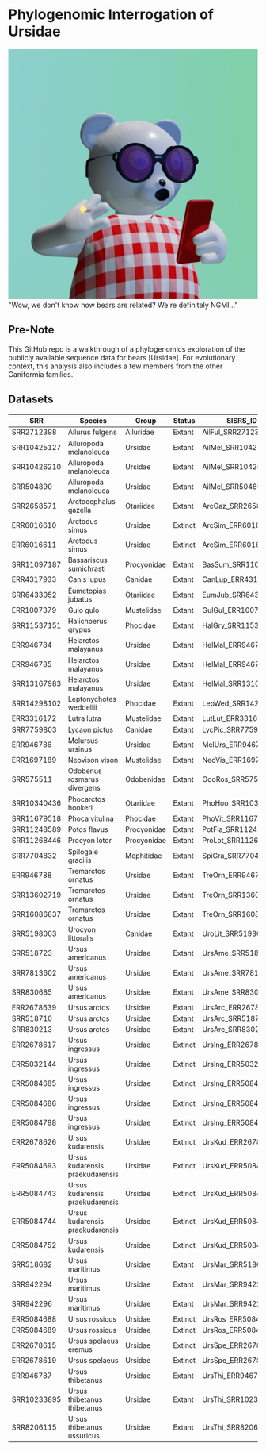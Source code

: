 # Phylogenomic Interrogation of Ursidae

![NGMI_Panda](Images/Surprised.png)
"Wow, we don't know how bears are related? We're definitely NGMI..."

## Pre-Note
This GitHub repo is a walkthrough of a phylogenomics exploration of the publicly available sequence data for bears [Ursidae]. For evolutionary context, this analysis also includes a few members from the other Caniformia families.

## Datasets
| SRR         | Species                         | Group       | Status  | SISRS_ID           | Raw_Bases       | Trim_Bases      | Percent_Surviving |
|-------------|---------------------------------|-------------|---------|--------------------|-----------------|-----------------|-------------------|
| SRR2712398  | Ailurus fulgens                 | Ailuridae   | Extant  | AilFul_SRR2712398  | 34,124,425,400  | 33,080,299,251  | 96.9%             |
| SRR10425127 | Ailuropoda melanoleuca          | Ursidae     | Extant  | AilMel_SRR10425127 | 32,177,160,000  | 30,197,972,375  | 93.8%             |
| SRR10426210 | Ailuropoda melanoleuca          | Ursidae     | Extant  | AilMel_SRR10426210 | 30,798,799,254  | 28,512,392,089  | 92.6%             |
| SRR504890   | Ailuropoda melanoleuca          | Ursidae     | Extant  | AilMel_SRR504890   | 17,150,021,600  | 14,236,797,948  | 83.0%             |
| SRR2658571  | Arctocephalus gazella           | Otariidae   | Extant  | ArcGaz_SRR2658571  | 41,388,389,232  | 38,218,917,803  | 92.3%             |
| ERR6016610  | Arctodus simus                  | Ursidae     | Extinct | ArcSim_ERR6016610  | 3,236,703,066   | 465,482,695     | 14.4%             |
| ERR6016611  | Arctodus simus                  | Ursidae     | Extinct | ArcSim_ERR6016611  | 56,489,240,767  | 32,752,524,569  | 58.0%             |
| SRR11097187 | Bassariscus sumichrasti         | Procyonidae | Extant  | BasSum_SRR11097187 | 150,573,608,616 | 148,015,035,249 | 98.3%             |
| ERR4317933  | Canis lupus                     | Canidae     | Extant  | CanLup_ERR4317933  | 40,156,489,416  | 39,694,376,165  | 98.8%             |
| SRR6433052  | Eumetopias jubatus              | Otariidae   | Extant  | EumJub_SRR6433052  | 42,059,223,202  | 41,736,091,472  | 99.2%             |
| ERR1007379  | Gulo gulo                       | Mustelidae  | Extant  | GulGul_ERR1007379  | 46,873,725,800  | 41,571,145,810  | 88.7%             |
| SRR11537151 | Halichoerus grypus              | Phocidae    | Extant  | HalGry_SRR11537151 | 18,845,015,628  | 16,309,464,553  | 86.5%             |
| ERR946784   | Helarctos malayanus             | Ursidae     | Extant  | HelMal_ERR946784   | 27,097,378,920  | 25,522,922,974  | 94.2%             |
| ERR946785   | Helarctos malayanus             | Ursidae     | Extant  | HelMal_ERR946785   | 29,574,784,440  | 27,805,245,166  | 94.0%             |
| SRR13167983 | Helarctos malayanus             | Ursidae     | Extant  | HelMal_SRR13167983 | 155,068,385,752 | 152,135,172,077 | 98.1%             |
| SRR14298102 | Leptonychotes weddellii         | Phocidae    | Extant  | LepWed_SRR14298102 | 38,126,054,326  | 36,378,610,039  | 95.4%             |
| ERR3316172  | Lutra lutra                     | Mustelidae  | Extant  | LutLut_ERR3316172  | 38,126,117,444  | 34,860,625,817  | 91.4%             |
| SRR7759803  | Lycaon pictus                   | Canidae     | Extant  | LycPic_SRR7759803  | 38,688,607,200  | 35,114,228,095  | 90.8%             |
| ERR946786   | Melursus ursinus                | Ursidae     | Extant  | MelUrs_ERR946786   | 27,150,401,700  | 25,565,216,026  | 94.2%             |
| ERR1697189  | Neovison vison                  | Mustelidae  | Extant  | NeoVis_ERR1697189  | 38,728,033,200  | 36,430,764,071  | 94.1%             |
| SRR575511   | Odobenus rosmarus divergens     | Odobenidae  | Extant  | OdoRos_SRR575511   | 33,732,365,416  | 31,756,137,457  | 94.1%             |
| SRR10340436 | Phocarctos hookeri              | Otariidae   | Extant  | PhoHoo_SRR10340436 | 52,184,479,580  | 50,691,443,108  | 97.1%             |
| SRR11679518 | Phoca vitulina                  | Phocidae    | Extant  | PhoVit_SRR11679518 | 16,380,628,282  | 14,577,790,499  | 89.0%             |
| SRR11248589 | Potos flavus                    | Procyonidae | Extant  | PotFla_SRR11248589 | 45,669,665,506  | 41,314,368,505  | 90.5%             |
| SRR11268446 | Procyon lotor                   | Procyonidae | Extant  | ProLot_SRR11268446 | 41,395,283,290  | 34,327,425,993  | 82.9%             |
| SRR7704832  | Spilogale gracilis              | Mephitidae  | Extant  | SpiGra_SRR7704832  | 77,409,354,302  | 76,942,242,949  | 99.4%             |
| ERR946788   | Tremarctos ornatus              | Ursidae     | Extant  | TreOrn_ERR946788   | 29,284,343,100  | 27,538,255,171  | 94.0%             |
| SRR13602719 | Tremarctos ornatus              | Ursidae     | Extant  | TreOrn_SRR13602719 | 173,848,373,222 | 168,334,933,159 | 96.8%             |
| SRR16086837 | Tremarctos ornatus              | Ursidae     | Extant  | TreOrn_SRR16086837 | 200,433,191,026 | 195,287,163,678 | 97.4%             |
| SRR5198003  | Urocyon littoralis              | Canidae     | Extant  | UroLit_SRR5198003  | 39,569,458,800  | 34,678,809,480  | 87.6%             |
| SRR518723   | Ursus americanus                | Ursidae     | Extant  | UrsAme_SRR518723   | 90,075,056,240  | 75,653,846,070  | 84.0%             |
| SRR7813602  | Ursus americanus                | Ursidae     | Extant  | UrsAme_SRR7813602  | 83,879,492,250  | 83,318,589,119  | 99.3%             |
| SRR830685   | Ursus americanus                | Ursidae     | Extant  | UrsAme_SRR830685   | 51,037,103,100  | 43,269,939,659  | 84.8%             |
| ERR2678639  | Ursus arctos                    | Ursidae     | Extant  | UrsArc_ERR2678639  | 64,391,843,248  | 51,538,769,514  | 80.0%             |
| SRR518710   | Ursus arctos                    | Ursidae     | Extant  | UrsArc_SRR518710   | 80,724,351,000  | 74,149,015,165  | 91.9%             |
| SRR830213   | Ursus arctos                    | Ursidae     | Extant  | UrsArc_SRR830213   | 54,730,458,900  | 46,073,915,458  | 84.2%             |
| ERR2678617  | Ursus ingressus                 | Ursidae     | Extinct | UrsIng_ERR2678617  | 61,348,745,320  | 16,830,949,317  | 27.4%             |
| ERR5032144  | Ursus ingressus                 | Ursidae     | Extinct | UrsIng_ERR5032144  | 32,590,754,568  | 9,845,698,814   | 30.2%             |
| ERR5084685  | Ursus ingressus                 | Ursidae     | Extinct | UrsIng_ERR5084685  | 19,337,892,960  | 7,007,268,607   | 36.2%             |
| ERR5084686  | Ursus ingressus                 | Ursidae     | Extinct | UrsIng_ERR5084686  | 17,951,024,668  | 6,407,201,431   | 35.7%             |
| ERR5084798  | Ursus ingressus                 | Ursidae     | Extinct | UrsIng_ERR5084798  | 8,991,374,538   | 4,630,292,643   | 51.5%             |
| ERR2678626  | Ursus kudarensis                | Ursidae     | Extinct | UrsKud_ERR2678626  | 36,240,161,936  | 11,354,157,196  | 31.3%             |
| ERR5084693  | Ursus kudarensis praekudarensis | Ursidae     | Extinct | UrsKud_ERR5084693  | 29,854,468,732  | 6,110,981,162   | 20.5%             |
| ERR5084743  | Ursus kudarensis praekudarensis | Ursidae     | Extinct | UrsKud_ERR5084743  | 65,007,995,728  | 7,467,145,470   | 11.5%             |
| ERR5084744  | Ursus kudarensis praekudarensis | Ursidae     | Extinct | UrsKud_ERR5084744  | 58,726,615,584  | 7,162,860,983   | 12.2%             |
| ERR5084752  | Ursus kudarensis                | Ursidae     | Extinct | UrsKud_ERR5084752  | 123,239,944,070 | 20,083,823,914  | 16.3%             |
| SRR518682   | Ursus maritimus                 | Ursidae     | Extant  | UrsMar_SRR518682   | 84,271,335,862  | 77,803,810,108  | 92.3%             |
| SRR942294   | Ursus maritimus                 | Ursidae     | Extant  | UrsMar_SRR942294   | 40,925,140,000  | 38,085,791,074  | 93.1%             |
| SRR942296   | Ursus maritimus                 | Ursidae     | Extant  | UrsMar_SRR942296   | 40,122,522,000  | 35,313,777,171  | 88.0%             |
| ERR5084688  | Ursus rossicus                  | Ursidae     | Extinct | UrsRos_ERR5084688  | 17,416,613,948  | 3,724,537,100   | 21.4%             |
| ERR5084689  | Ursus rossicus                  | Ursidae     | Extinct | UrsRos_ERR5084689  | 26,221,669,796  | 5,635,707,253   | 21.5%             |
| ERR2678615  | Ursus spelaeus eremus           | Ursidae     | Extinct | UrsSpe_ERR2678615  | 75,154,681,032  | 13,070,797,668  | 17.4%             |
| ERR2678619  | Ursus spelaeus                  | Ursidae     | Extinct | UrsSpe_ERR2678619  | 59,987,397,450  | 8,041,974,053   | 13.4%             |
| ERR946787   | Ursus thibetanus                | Ursidae     | Extant  | UrsThi_ERR946787   | 30,504,678,120  | 28,513,030,996  | 93.5%             |
| SRR10233895 | Ursus thibetanus thibetanus     | Ursidae     | Extant  | UrsThi_SRR10233895 | 14,200,815,300  | 13,029,443,666  | 91.8%             |
| SRR8206115  | Ursus thibetanus ussuricus      | Ursidae     | Extant  | UrsThi_SRR8206115  | 44,635,093,546  | 43,416,567,248  | 97.3%             |